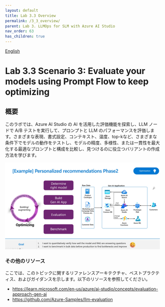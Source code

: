 ```yaml
---
layout: default
title: Lab 3.3 Overview
permalink: /3_3_overview/
parent: Lab 3. LLMOps for SLM with Azure AI Studio
nav_order: 63
has_children: true
---
```


[English](README.md)

# Lab 3.3 Scenario 3: Evaluate your models using Prompt Flow to keep optimizing

## 概要
このラボでは、Azure AI Studio の AI を活用した評価機能を探索し、LLM ノードで A/B テストを実行して、プロンプトと LLM のパフォーマンスを評価します。さまざまな表現、書式設定、コンテキスト、温度、top-kなど、さまざまな条件下でモデルの動作をテストし、モデルの精度、多様性、または一貫性を最大化する最適なプロンプトと構成を比較し、見つけるのに役立つバリアントの作成方法を学びます。

![LLMOpsの](images/evaluation_requirements.jpg)

### その他のリソース
ここでは、このトピックに関するリファレンスアーキテクチャ、ベストプラクティス、およびガイダンスを示します。以下のリソースを参照してください。 

- https://learn.microsoft.com/en-us/azure/ai-studio/concepts/evaluation-approach-gen-ai
- https://github.com/Azure-Samples/llm-evaluation
